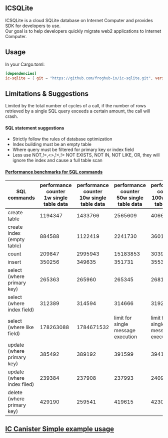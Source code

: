 ## ICSQLite
ICSQLite is a cloud SQLite database on Internet Computer and provides SDK for developers to use.  
Our goal is to help developers quickly migrate web2 applications to Internet Computer. 


## Usage

In your Cargo.toml:

```toml
[dependencies]
ic-sqlite = { git = "https://github.com/froghub-io/ic-sqlite.git", version = "0.1.0" }
```

## Limitations & Suggestions
Limited by the total number of cycles of a call, if the number of rows retrieved by a single SQL query exceeds a certain amount, the call will crash.

#### SQL statement suggestions
* Strictly follow the rules of database optimization
* Index building must be an empty table
* Where query must be filtered for primary key or index field
* Less use NOT,!=,<>,!<,!> NOT EXISTS, NOT IN, NOT LIKE, OR, they will ignore the index and cause a full table scan

#### [Performance benchmarks for SQL commands](https://github.com/froghub-io/ic-sqlite/tree/main/examples/bench)
| SQL <br/> commands               | performance counter <br/> 1w single table data | performance counter <br/> 10w single table data | performance counter <br/> 50w single table data | performance counter <br/> 100w single table data |
|----------------------------------|------------------------------------------------|-------------------------------------------------|-------------------------------------------------|--------------------------------------------------|
| create table                     | 1194347                                        | 1433766                                         | 2565609                                         | 4066020                                          | 
| create index <br/> (empty table) | 884588                                         | 1122419                                         | 2241730                                         | 3601724                                          |
| count                            | 209847                                         | 2995943                                         | 15183853                                        | 30392494                                         | 
 | insert                           | 350256                                         | 349635                                          | 351731                                          | 355381                                           | 
| select <br/> (where primary key) | 265363                                         | 265960                                          | 265345                                          | 268112                                           | 
| select <br/> (where index field) | 312389                                         | 314594                                          | 314666                                          | 319276                                           | 
| select <br/> (where like field)  | 178263088                                      | 1784671532                                      | limit for single message execution              | limit for single message execution               | 
| update <br/> (where primary key) | 385492                                         | 389192                                          | 391599                                          | 394111                                           | 
| update <br/> (where index filed) | 239384                                         | 237908                                          | 237993                                          | 240998                                           | 
| delete <br/> (where primary key) | 429190                                         | 259541                                          | 419615                                          | 423064                                           |

## [IC Canister Simple example usage](https://github.com/froghub-io/ic-sqlite/tree/main/examples/backend)